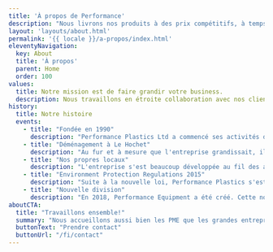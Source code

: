 ```yaml
---
title: 'À propos de Performance'
description: "Nous livrons nos produits à des prix compétitifs, à temps, et partout à l'île Maurice et dans certaines régions d'Afrique. Notre clientèle est répartie entre divers secteurs, tels que les industries alimentair, agricole et hôtelière, ce qui nous rend flexibles et adaptables."
layout: 'layouts/about.html'
permalink: '{{ locale }}/a-propos/index.html'
eleventyNavigation:
  key: About
  title: 'À propos'
  parent: Home
  order: 100
values:
  title: Notre mission est de faire grandir votre business.
  description: Nous travaillons en étroite collaboration avec nos clients. Nos clients nous connaissent pour notre honnêteté et notre fiabilité. Ce qui nous distingue, c'est notre philosophie d'entreprise qui met l'accent sur la valeur, le service et la qualité que nous offrons.
history:
  title: Notre histoire
  events:
    - title: "Fondée en 1990"
      description: "Performance Plastics Ltd a commencé ses activités dans une salle de 100 m² à Port Louis. À l'époque, l'entreprise comptait 3 personnes pour faire fonctionner les machines et livrer les produits."
    - title: "Déménagement à Le Hochet"
      description: "Au fur et à mesure que l'entreprise grandissait, il fallait plus d'espace et de machines pour répondre à la demande. L'entreprise a loué un espace plus grand à Le Hochet, Terre Rouge et les effectifs ont décuplé."
    - title: "Nos propres locaux"
      description: "L'entreprise s'est beaucoup développée au fil des ans et notre usine occupe désormais un bâtiment de 3 600 m² dans la zone industrielle de Riche Terre. Nous attribuons fièrement notre succès à notre niveau de service."
    - title: "Environment Protection Regulations 2015"
      description: "Suite à la nouvelle loi, Performance Plastics s'est adaptée rapidement. En mars 2016, nous avons commencé à produire des sacs 100% biodegradable pour les principaux supermarchés et points de vente de toute l'île."
    - title: "Nouvelle division"
      description: "En 2018, Performance Equipment a été créé. Cette nouvelle activité commerciale est la première étape vers la diversification de notre entreprise. Notre objectif est d'étendre les services que nous offrons pour faciliter le développement d'entreprises de nos clients tout en appliquant la même philosophie que nous avons développée avec Performance Plastics."
aboutCTA:
  title: "Travaillons ensemble!"
  summary: "Nous accueillons aussi bien les PME que les grandes entreprises. Nous vous invitons à communiquer avec nous de la manière qui vous convient le mieux."
  buttonText: "Prendre contact"
  buttonUrl: "/fi/contact"
---
```

